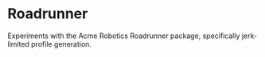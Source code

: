 # Roadrunner

Experiments with the Acme Robotics Roadrunner package, specifically
jerk-limited profile generation.